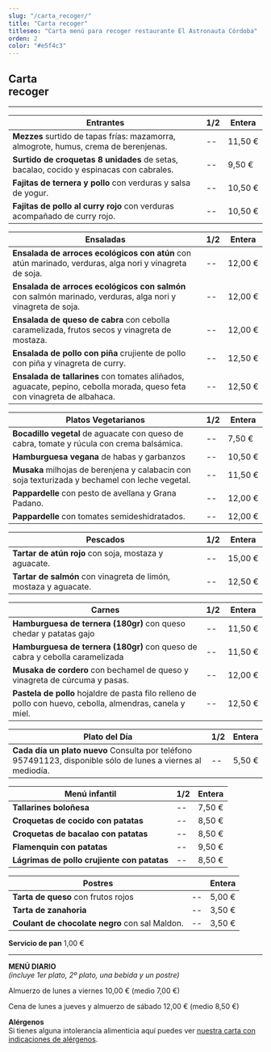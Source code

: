 ```yaml
---
slug: "/carta_recoger/"
title: "Carta recoger"
titleseo: "Carta menú para recoger restaurante El Astronauta Córdoba"
orden: 2
color: "#e5f4c3"
---
```


## Carta<br>recoger
---

|Entrantes                                                        |1/2         |Entera       |
|-----------------------------------------------------------------|------------|-------------|
|**Mezzes** surtido de tapas frías: mazamorra, almogrote, humus, crema de berenjenas.                                            |       --     |11,50 €      |
|**Surtido de croquetas 8 unidades** de setas, bacalao, cocido y espinacas con cabrales.                                                                  |       --     |9,50 €       |
|**Fajitas de ternera y pollo** con verduras y salsa de yogur.                                                                                       |       --     |10,50 €      |
|**Fajitas de pollo al curry rojo** con verduras acompañado de curry rojo.                                                                               |       --     |10,50 €      |

|Ensaladas                                                       |1/2         |Entera       |
|-----------------------------------------------------------------|------------|-------------|
|**Ensalada de arroces ecológicos con atún** con atún marinado, verduras, alga nori y vinagreta de soja.                                                          |      --      |12,00 €      |
|**Ensalada de arroces ecológicos con salmón** con salmón marinado, verduras, alga nori y vinagreta de soja.                                                        |       --     |12,00 €      |
|**Ensalada de queso de cabra** con cebolla caramelizada, frutos secos y vinagreta de mostaza.                                                       |       --     |12,00 €      |
|**Ensalada de pollo con piña** crujiente de pollo con piña y vinagreta de curry.                                                                    |     --       |12,50 €      |
|**Ensalada de tallarines** con tomates aliñados, aguacate, pepino, cebolla morada, queso feta con vinagreta de albahaca.                        |       --     |12,50 €      |

|Platos Vegetarianos                                             |1/2         |Entera       |
|-----------------------------------------------------------------|------------|-------------|
|**Bocadillo vegetal** de aguacate con queso de cabra, tomate y rúcula con crema balsámica.                                                 |      --      |7,50 €       |
|**Hamburguesa vegana** de habas y garbanzos                                                                                                 |          --  |10,50 €      |
|**Musaka** milhojas de berenjena y calabacin con soja texturizada y bechamel con leche vegetal.                                 |         --   |11,50 €      |
|**Pappardelle** con pesto de avellana y Grana Padano.                                                                                |       --     |12,00 €      |
|**Pappardelle** con tomates semideshidratados.                                                                                       |       --     |12,00 €      |

|Pescados                                                         |1/2         |Entera       |
|-----------------------------------------------------------------|------------|-------------|
|**Tartar de atún rojo** con soja, mostaza y aguacate.                                                                                        |       --     |15,00 €      |
|**Tartar de salmón** con vinagreta de limón, mostaza y aguacate.                                                                          |      --      |12,50 €      |

|Carnes                                                           |1/2         |Entera       |
|-----------------------------------------------------------------|------------|-------------|
|**Hamburguesa de ternera (180gr)** con queso chedar y patatas gajo                                                                                      |      --      |11,50 €      |
|**Hamburguesa de ternera (180gr)** con queso de cabra y cebolla caramelizada                                                                            |     --       |11,50 €      |
|**Musaka de cordero** con bechamel de queso y vinagreta de cúrcuma y pasas.                                                                |      --      |12,00 €      |
|**Pastela de pollo** hojaldre de pasta filo relleno de pollo con huevo, cebolla, almendras, canela y miel.                                |      --      |12,50 €      |

|Plato del Día                                                    |1/2         |Entera       |
|-----------------------------------------------------------------|------------|-------------|
|**Cada día un plato nuevo** Consulta por teléfono 957491123, disponible sólo de lunes a viernes al mediodía.                                     |      --      |5,50 €       |

|Menú infantil                                                    |1/2         |Entera       |
|-----------------------------------------------------------------|------------|-------------|
|**Tallarines boloñesa**                                                                                                                     |      --      |7,50 €       |
|**Croquetas de cocido con patatas**                                                                                                                     |      --      |8,50 €       |
|**Croquetas de bacalao con patatas**                                                                                                                     |      --      |8,50 €       |
|**Flamenquin con patatas**                                                                                                                     |       --     |9,50 €       |
|**Lágrimas de pollo crujiente con patatas**                                                                                                                     |      --      |8,50 €       |

|Postres                                                          |         |Entera       |
|-----------------------------------------------------------------|------------|-------------|
|**Tarta de queso** con frutos rojos                                                                                                     |       --     |5,00 €       |
|**Tarta de zanahoria**                                                                                                                      |     --       |3,50 €       |
|**Coulant de chocolate negro** con sal Maldon.                                                                                                      |       --     |3,50 €       |

**Servicio de pan**  1,00 €

---
**MENÚ DIARIO**  
*(incluye 1er plato, 2º plato, una bebida y un postre)*


Almuerzo de lunes a viernes 10,00 € (medio 7,00 €)


Cena de lunes a jueves y almuerzo de sábado 12,00 € (medio 8,50 €)


**Alérgenos**  
Si tienes alguna intolerancia alimenticia aquí puedes ver <a href="desarga.pdf">nuestra carta con indicaciones de alérgenos</a>.


